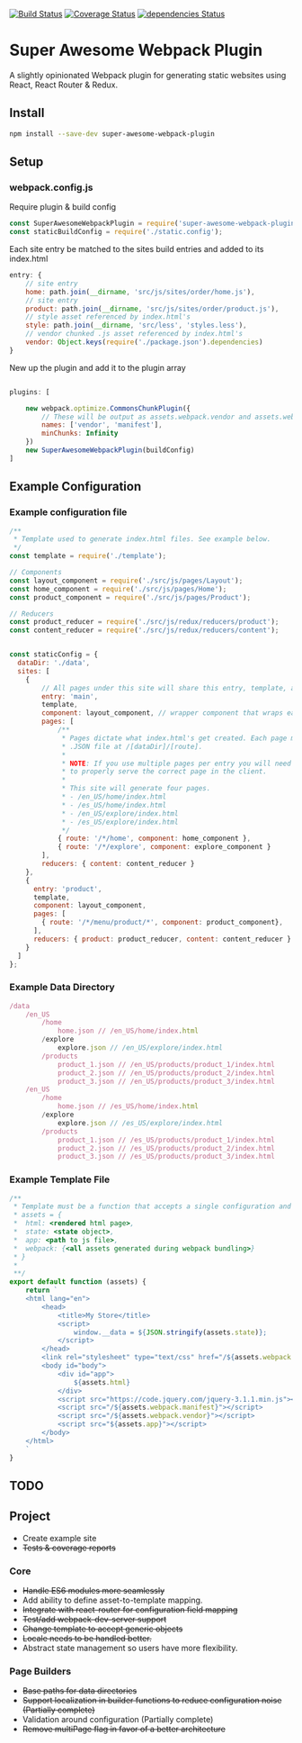 [![Build Status](https://travis-ci.org/steven-haddix/super-awesome-webpack-plugin.svg?branch=master)](https://travis-ci.org/steven-haddix/super-awesome-webpack-plugin)
[![Coverage Status](https://coveralls.io/repos/github/steven-haddix/super-awesome-webpack-plugin/badge.svg?branch=master)](https://coveralls.io/github/steven-haddix/super-awesome-webpack-plugin?branch=master)
[![dependencies Status](https://david-dm.org/steven-haddix/super-awesome-webpack-plugin/status.svg)](https://david-dm.org/steven-haddix/super-awesome-webpack-plugin)

# Super Awesome Webpack Plugin
A slightly opinionated Webpack plugin for generating static websites using React, React Router & Redux.

## Install
```bash
npm install --save-dev super-awesome-webpack-plugin
```

## Setup


### webpack.config.js
Require plugin & build config
```javascript
const SuperAwesomeWebpackPlugin = require('super-awesome-webpack-plugin');
const staticBuildConfig = require('./static.config');
```
Each site entry be matched to the sites build entries and added to its index.html
```javascript
entry: {
    // site entry
    home: path.join(__dirname, 'src/js/sites/order/home.js'),
    // site entry
    product: path.join(__dirname, 'src/js/sites/order/product.js'),
    // style asset referenced by index.html's
    style: path.join(__dirname, 'src/less', 'styles.less'),
    // vendor chunked .js asset referenced by index.html's
    vendor: Object.keys(require('./package.json').dependencies)
}
```
New up the plugin and add it to the plugin array
```javascript

plugins: [

    new webpack.optimize.CommonsChunkPlugin({
        // These will be output as assets.webpack.vendor and assets.webpack.manifest in the template
        names: ['vendor', 'manifest'],
        minChunks: Infinity
    })
    new SuperAwesomeWebpackPlugin(buildConfig)
]
```
## Example Configuration

### Example configuration file
```javascript
/**
 * Template used to generate index.html files. See example below.
 */
const template = require('./template');

// Components
const layout_component = require('./src/js/pages/Layout');
const home_component = require('./src/js/pages/Home');
const product_component = require('./src/js/pages/Product');

// Reducers
const product_reducer = require('./src/js/redux/reducers/product');
const content_reducer = require('./src/js/redux/reducers/content');


const staticConfig = {
  dataDir: './data',
  sites: [
    {
        // All pages under this site will share this entry, template, and reducers
        entry: 'main',
        template,
        component: layout_component, // wrapper component that wraps each route component
        pages: [
            /**
             * Pages dictate what index.html's get created. Each page must have a matching
             * .JSON file at /[dataDir]/[route].
             *
             * NOTE: If you use multiple pages per entry you will need to use something like react-router
             * to properly serve the correct page in the client.
             *
             * This site will generate four pages.
             * - /en_US/home/index.html
             * - /es_US/home/index.html
             * - /en_US/explore/index.html
             * - /es_US/explore/index.html
             */
            { route: '/*/home', component: home_component },
            { route: '/*/explore', component: explore_component }
        ],
        reducers: { content: content_reducer }
    },
    {
      entry: 'product',
      template,
      component: layout_component,
      pages: [
        { route: '/*/menu/product/*', component: product_component},
      ],
      reducers: { product: product_reducer, content: content_reducer }
    }
  ]
};
```
### Example Data Directory
```javascript
/data
    /en_US
        /home
            home.json // /en_US/home/index.html
        /explore
            explore.json // /en_US/explore/index.html
        /products
            product_1.json // /en_US/products/product_1/index.html
            product_2.json // /en_US/products/product_2/index.html
            product_3.json // /en_US/products/product_3/index.html
    /en_US
        /home
            home.json // /es_US/home/index.html
        /explore
            explore.json // /es_US/explore/index.html
        /products
            product_1.json // /es_US/products/product_1/index.html
            product_2.json // /es_US/products/product_2/index.html
            product_3.json // /es_US/products/product_3/index.html
```
### Example Template File
```javascript
/**
 * Template must be a function that accepts a single configuration and returns a string.
 * assets = {
 *  html: <rendered html page>,
 *  state: <state object>,
 *  app: <path to js file>,
 *  webpack: {<all assets generated during webpack bundling>}
 * }
 *
 **/
export default function (assets) {
    return `
    <html lang="en">
        <head>
            <title>My Store</title>
            <script>
                window.__data = ${JSON.stringify(assets.state)};
            </script>
        </head>
        <link rel="stylesheet" type="text/css" href="/${assets.webpack.style.replace('js', 'css')}" />
        <body id="body">
            <div id="app">
                ${assets.html}
            </div>
            <script src="https://code.jquery.com/jquery-3.1.1.min.js"></script>
            <script src="/${assets.webpack.manifest}"></script>
            <script src="/${assets.webpack.vendor}"></script>
            <script src="${assets.app}"></script>
        </body>
    </html>
    `
}
```

## TODO
## Project
- Create example site
- ~~Tests & coverage reports~~

### Core
- ~~Handle ES6 modules more seamlessly~~
- Add ability to define asset-to-template mapping.
- ~~Integrate with react-router for configuration field mapping~~
- ~~Test/add webpack-dev-server support~~
- ~~Change template to accept generic objects~~
- ~~Locale needs to be handled better.~~
- Abstract state management so users have more flexibility.

### Page Builders
- ~~Base paths for data directories~~
- ~~Support localization in builder functions to reduce configuration noise (Partially complete)~~
- Validation around configuration (Partially complete)
- ~~Remove multiPage flag in favor of a better architecture~~
